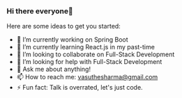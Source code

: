### Hi there everyone👋

Here are some ideas to get you started:

- 🔭 I’m currently working on Spring Boot
- 🌱 I’m currently learning React.js in my past-time
- 👯 I’m looking to collaborate on Full-Stack Development
- 🤔 I’m looking for help with Full-Stack Development
- 💬 Ask me about anything!
- 📫 How to reach me: vasuthesharma@gmail.com
- ⚡ Fun fact: Talk is overrated, let's just code. 
